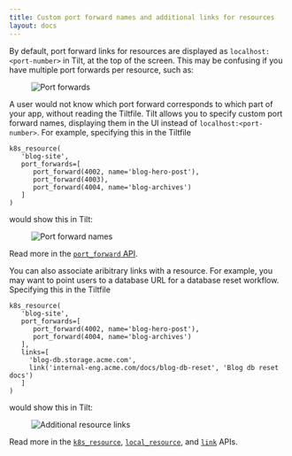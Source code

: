```yaml
---
title: Custom port forward names and additional links for resources
layout: docs
---
```


By default, port forward links for resources are displayed as `localhost:<port-number>` in Tilt, at the top of the screen. This may be confusing if you have multiple port forwards per resource, such as:

<figure>
    <img src="/assets/img/port-forwards.png" title="Port forwards">
</figure>

A user would not know which port forward corresponds to which part of your app, without reading the Tiltfile. Tilt allows you to specify custom port forward names, displaying them in the UI instead of `localhost:<port-number>`. For example, specifying this in the Tiltfile

```
k8s_resource(
   'blog-site', 
   port_forwards=[
      port_forward(4002, name='blog-hero-post'), 
      port_forward(4003), 
      port_forward(4004, name='blog-archives')
   ]
)
```

would show this in Tilt:

<figure>
    <img src="/assets/img/port-forward-names.png" title="Port forward names">
</figure>

Read more in the [`port_forward` API](/api.html#api.port_forward).

You can also associate aribitrary links with a resource. For example, you may want to point users to a database URL for a database reset workflow. Specifying this in the Tiltfile

```
k8s_resource(
   'blog-site', 
   port_forwards=[
      port_forward(4002, name='blog-hero-post'), 
      port_forward(4004, name='blog-archives')
   ],
   links=[
     'blog-db.storage.acme.com',
     link('internal-eng.acme.com/docs/blog-db-reset', 'Blog db reset docs')
   ]
)
```

would show this in Tilt:

<figure>
    <img src="/assets/img/additional-resource-links.png" title="Additional resource links">
</figure>

Read more in the [`k8s_resource`](/api.html#api.k8s_resource), [`local_resource`](/api.html#api.local_resource), and [`link`](/api.html#api.link) APIs.